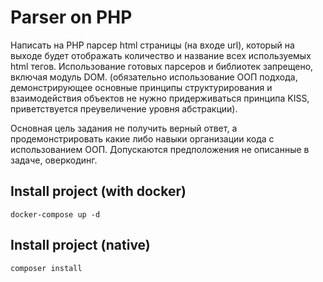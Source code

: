 # Parser on PHP 

Написать на PHP парсер html страницы (на входе url), который на выходе будет отображать количество и название всех используемых html тегов. Использование готовых парсеров и библиотек запрещено, включая модуль DOM.
(обязательно использование ООП подхода, демонстрирующее основные принципы структурирования и взаимодействия объектов
не нужно придерживаться принципа KISS, приветствуется преувеличение уровня абстракции).

Основная цель задания не получить верный ответ, а продемонстрировать какие либо навыки организации кода с использованием ООП. Допускаются предположения не описанные в задаче, оверкодинг.


## Install project (with docker)
`docker-compose up -d`

## Install project (native)
`composer install`
